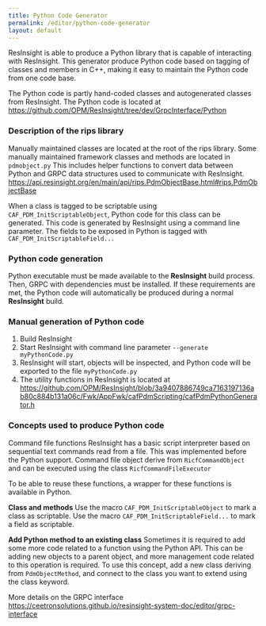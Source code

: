 ```yaml
---
title: Python Code Generator
permalink: /editor/python-code-generator
layout: default
---
```


ResInsight is able to produce a Python library that is capable of interacting with ResInsight. This generator produce Python code based on tagging of classes and members in C++, making it easy to maintain the Python code from one code base.

The Python code is partly hand-coded classes and autogenerated classes from ResInsight. The Python code is located at 
https://github.com/OPM/ResInsight/tree/dev/GrpcInterface/Python

### Description of the rips library
Manually maintained classes are located at the root of the rips library. Some manually maintained framework classes and methods are located in `pdmobject.py` This includes helper functions to convert data between Python and GRPC data structures used to communicate with ResInsight.
https://api.resinsight.org/en/main/api/rips.PdmObjectBase.html#rips.PdmObjectBase

When a class is tagged to be scriptable using `CAF_PDM_InitScriptableObject`, Python code for this class can be generated. This code is generated by ResInsight using a command line parameter. The fields to be exposed in Python is tagged with `CAF_PDM_InitScriptableField...`

### Python code generation
Python executable must be made available to the **ResInsight** build process. Then, GRPC with dependencies must be installed. If these requirements are met, the Python code will automatically be produced during a normal **ResInsight** build.

### Manual generation of Python code
1. Build ResInsight
2. Start ResInsight with command line parameter `--generate myPythonCode.py`
3. ResInsight will start, objects will be inspected, and Python code will be exported to the file `myPythonCode.py`
4. The utility functions in ResInsight is located at https://github.com/OPM/ResInsight/blob/3a9407886749ca7163197136ab80c884b131a06c/Fwk/AppFwk/cafPdmScripting/cafPdmPythonGenerator.h   

### Concepts used to produce Python code
Command file functions
ResInsight has a basic script interpreter based on sequential text commands read from a file. This was implemented before the Python support. Command file object derive from `RicfCommandObject` and can be executed using the class `RicfCommandFileExecutor`

To be able to reuse these functions, a wrapper for these functions is available in Python.

**Class and methods**
Use the macro `CAF_PDM_InitScriptableObject` to mark a class as scriptable. Use the macro `CAF_PDM_InitScriptableField...` to mark a field as scriptable.

**Add Python method to an existing class**
Sometimes it is required to add some more code related to a function using the Python API. This can be adding new objects to a parent object, and more management code related to this operation is required. To use this concept, add a new class deriving from `PdmObjectMethod`, and connect to the class you want to extend using the class keyword. 


More details on the GRPC interface https://ceetronsolutions.github.io/resinsight-system-doc/editor/grpc-interface
